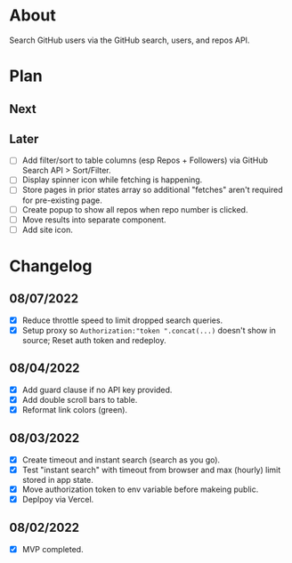 # About
Search GitHub users via the GitHub search, users, and repos API.  
# Plan
## Next
## Later
+ [ ] Add filter/sort to table columns (esp Repos + Followers) via GitHub Search API > Sort/Filter.  
+ [ ] Display spinner icon while fetching is happening.  
+ [ ] Store pages in prior states array so additional "fetches" aren't required for pre-existing page.  
+ [ ] Create popup to show all repos when repo number is clicked.  
+ [ ] Move results into separate component.  
+ [ ] Add site icon.  
# Changelog
## 08/07/2022
+ [x] Reduce throttle speed to limit dropped search queries.  
+ [x] Setup proxy so `Authorization:"token ".concat(...)` doesn't show in source; Reset auth token and redeploy.    
## 08/04/2022
+ [x] Add guard clause if no API key provided.  
+ [x] Add double scroll bars to table.  
+ [x] Reformat link colors (green).  
## 08/03/2022
+ [x] Create timeout and instant search (search as you go).  
+ [x] Test "instant search" with timeout from browser and max (hourly) limit stored in app state.  
+ [x] Move authorization token to env variable before makeing public.  
+ [x] Deplpoy via Vercel.  
## 08/02/2022
+ [x] MVP completed.   